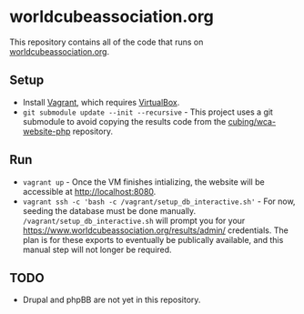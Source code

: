 worldcubeassociation.org
========================

This repository contains all of the code that runs on [worldcubeassociation.org](https://www.worldcubeassociation.org/).

## Setup
- Install [Vagrant](https://www.vagrantup.com/), which requires
  [VirtualBox](https://www.virtualbox.org/).
- `git submodule update --init --recursive` - This project uses a git submodule
  to avoid copying the results code from the
  [cubing/wca-website-php](https://github.com/cubing/wca-website-php)
  repository.

## Run
- `vagrant up` - Once the VM finishes intializing, the website will be
  accessible at [http://localhost:8080](http://localhost:8080).
- `vagrant ssh -c 'bash -c /vagrant/setup_db_interactive.sh'` - For now,
  seeding the database must be done manually.
  `/vagrant/setup_db_interactive.sh` will prompt
  you for your https://www.worldcubeassociation.org/results/admin/ credentials.
  The plan is for these exports to eventually be publically available, and this
  manual step will not longer be required.

## TODO
- Drupal and phpBB are not yet in this repository.
